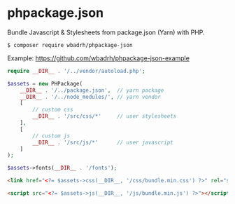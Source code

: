 # phpackage.json
Bundle Javascript &amp; Stylesheets from package.json (Yarn) with PHP.

```
$ composer require wbadrh/phpackage-json
```
Example: https://github.com/wbadrh/phpackage-json-example

```php
require __DIR__ . '/../vendor/autoload.php';

$assets = new PHPackage(
    __DIR__ . '/../package.json',  // yarn package
    __DIR__ . '/../node_modules/', // yarn vendor
    [
        // custom css
        __DIR__ . '/src/css/*'     // user stylesheets
    ],
    [
        // custom js
        __DIR__ . '/src/js/*'      // user javascript
    ]
);

$assets->fonts(__DIR__ . '/fonts');
```

```html
<link href="<?= $assets->css(__DIR__, '/css/bundle.min.css') ?>" rel="stylesheet">
```

```html
<script src="<?= $assets->js(__DIR__, '/js/bundle.min.js') ?>"></script>
```

